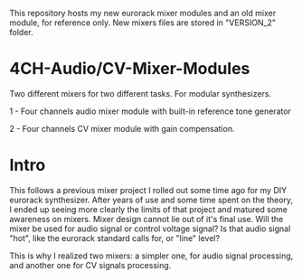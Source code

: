 This repository hosts my new eurorack mixer modules and an old mixer module, for reference only. New mixers files are stored in "VERSION_2" folder.

# 4CH-Audio/CV-Mixer-Modules
Two different mixers for two different tasks. For modular synthesizers.

1 - Four channels audio mixer module with built-in reference tone generator

2 - Four channels CV mixer module with gain compensation.

# Intro
This follows a previous mixer project I rolled out some time ago for my DIY eurorack synthesizer. 
After years of use and some time spent on the theory, I ended up seeing more clearly the limits of that project and matured some awareness on mixers.
Mixer design cannot lie out of it's final use. Will the mixer be used for audio signal or control voltage signal? Is that audio signal "hot", like the eurorack standard calls for, or "line" level?

This is why I realized two mixers: a simpler one, for audio signal processing, and another one for CV signals processing.





